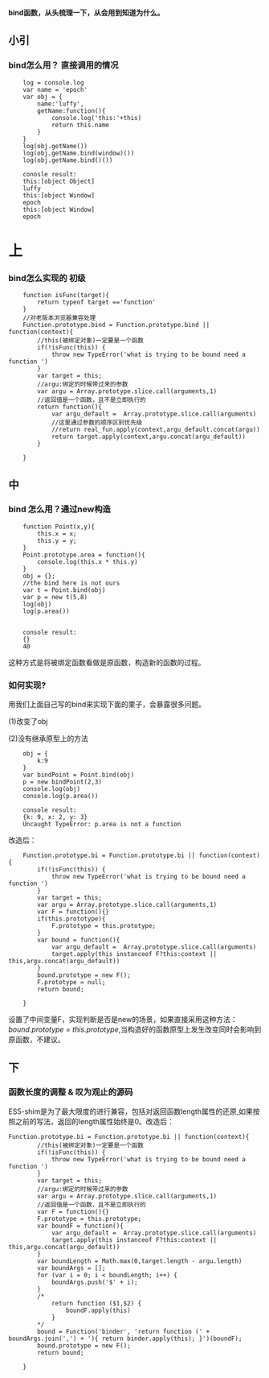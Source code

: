 **bind函数，从头梳理一下，从会用到知道为什么。**
## 小引 ##
### bind怎么用？   直接调用的情况 ###

		log = console.log
		var name = 'epoch'
		var obj = {
			name:'luffy',
			getName:function(){
				console.log('this:'+this)
				return this.name
			}
		}
		log(obj.getName())
		log(obj.getName.bind(window)())
		log(obj.getName.bind()())
	
		conosle result:
		this:[object Object]
		luffy
		this:[object Window]
		epoch
		this:[object Window]
		epoch

# 上 #
### bind怎么实现的 初级 ###

		function isFunc(target){
			return typeof target =='function' 
		}
		//对老版本浏览器兼容处理
		Function.prototype.bind = Function.prototype.bind || function(context){
			//this(被绑定对象)一定要是一个函数
			if(!isFunc(this)) {
				throw new TypeError('what is trying to be bound need a function ')
			}
			var target = this;
			//argu:绑定的时候带过来的参数
			var argu = Array.prototype.slice.call(arguments,1)
			//返回值是一个函数，且不是立即执行的
			return function(){
				var argu_default =  Array.prototype.slice.call(arguments)
				//这里通过参数的顺序区别优先级
				//return real_fun.apply(context,argu_default.concat(argu))
				return target.apply(context,argu.concat(argu_default))
			}

		}



## 中 ##
### bind 怎么用？通过new构造  ###

		function Point(x,y){
			this.x = x;
			this.y = y;
		}
		Point.prototype.area = function(){
			console.log(this.x * this.y)
		}
		obj = {};
		//the bind here is not ours
		var t = Point.bind(obj)
		var p = new t(5,8)
		log(obj)
		log(p.area())


		console result:
		{}
		40

这种方式是将被绑定函数看做是原函数，构造新的函数的过程。

### 如何实现?  ###

用我们上面自己写的bind来实现下面的栗子，会暴露很多问题。

(1)改变了obj

 (2)没有继承原型上的方法

		obj = {
            k:9
        }
        var bindPoint = Point.bind(obj)
        p = new bindPoint(2,3)
        console.log(obj)
        console.log(p.area())

		console result:
		{k: 9, x: 2, y: 3}
		Uncaught TypeError: p.area is not a function

改造后：


		Function.prototype.bi = Function.prototype.bi || function(context){
			if(!isFunc(this)) {
				throw new TypeError('what is trying to be bound need a function ')
			}
			var target = this;
			var argu = Array.prototype.slice.call(arguments,1)
			var F = function(){}
			if(this.prototype){
				F.prototype = this.prototype;
			}
			var bound = function(){
				var argu_default =  Array.prototype.slice.call(arguments)
				target.apply(this instanceof F?this:context || this,argu.concat(argu_default))
			}
			bound.prototype = new F();
			F.prototype = null;
			return bound;

		}

设置了中间变量F，实现判断是否是new的场景，如果直接采用这种方法：*bound.prototype = this.prototype*,当构造好的函数原型上发生改变同时会影响到原函数，不建议。

## 下 ##
### 函数长度的调整 & 叹为观止的源码 ###
ES5-shim是为了最大限度的进行兼容，包括对返回函数length属性的还原,如果按照之前的写法，返回的length属性始终是0。改造后：

	Function.prototype.bi = Function.prototype.bi || function(context){
			//this(被绑定对象)一定要是一个函数
			if(!isFunc(this)) {
				throw new TypeError('what is trying to be bound need a function ')
			}
			var target = this;
			//argu:绑定的时候带过来的参数
			var argu = Array.prototype.slice.call(arguments,1)
			//返回值是一个函数，且不是立即执行的
			var F = function(){}
			F.prototype = this.prototype;
			var boundF = function(){
				var argu_default =  Array.prototype.slice.call(arguments)
				target.apply(this instanceof F?this:context || this,argu.concat(argu_default))
			}
			var boundLength = Math.max(0,target.length - argu.length)
			var boundArgs = [];
			for (var i = 0; i < boundLength; i++) {
		        boundArgs.push('$' + i);
		    }
			/*
				return function ($1,$2) {
					boundF.apply(this)	
				}
		    */
		    bound = Function('binder', 'return function (' + boundArgs.join(',') + '){ return binder.apply(this); }')(boundF);
			bound.prototype = new F();
			return bound;

		}


	


		
